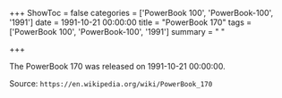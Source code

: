 +++
ShowToc = false
categories = ['PowerBook 100', 'PowerBook-100', '1991']
date = 1991-10-21 00:00:00
title = "PowerBook 170"
tags = ['PowerBook 100', 'PowerBook-100', '1991']
summary = " "

+++

The PowerBook 170 was released on 1991-10-21 00:00:00.

Source: `https://en.wikipedia.org/wiki/PowerBook_170`



